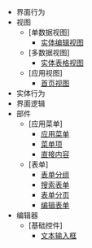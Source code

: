 * 界面行为
* 视图
    * [单数据视图]
        * [实体编辑视图](/view/singledataview/editview)
    * [多数据视图]
        * [实体表格视图](/view/mdview/gridview)
    * [应用视图]
        * [首页视图](/view/appview/indexview)
* 实体行为
* 界面逻辑
* 部件
    * [应用菜单]
        * [应用菜单](/ctrl/appmenu/menu)
        * [菜单项](/ctrl/appmenu/menu-item)
        * [直接内容](/ctrl/appmenu/menu-raw)
    * [表单]
        * [表单分组](/ctrl/form/form-group)
        * [搜索表单](/ctrl/form/search-form)
        * [表单分页](/ctrl/form/form-page)
        * [编辑表单](/ctrl/form/edit-form)
* 编辑器
    * [基础控件]
        * [文本输入框](/editor/base-editor/textbox)
